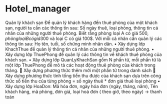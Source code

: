 # Hotel_manager
Quản lý khách sạn
Để quản lý khách hàng đến thuê phòng của một khách sạn, người ta cần các thông tin sau: Số ngày thuê, loại phòng, thông tin cá nhân của những người thuê phòng. Biết rằng phòng loại A có giá 500$, phòng loại B có giá 300$ và loại C có giá 100$. Với mỗi cá nhân cần quản lý các thông tin sau: Họ tên, tuổi, số chứng minh nhân dân.
•	Xây dựng lớp KhachThue để quản lý thông tin cá nhân của những người thuê phòng.
•	Xây dựng lớp ThuePhong để quản lý các thông tin về khách thuê phòng của khách sạn.
•	Xây dựng lớp QuanLyKhachSan gồm N phần tử, mỗi phần tử là một lớp ThuePhong để mô tả các hoạt động thuê phòng của khách trong tháng.
	Xây dựng phương thức thêm mới một phần tử trong danh sách
	Xây dựng phương thức tính tổng tiền thu được của khách sạn dựa trên công thức số tiền thu của từng phòng = số ngày thuê * đơn giá thuê loại phòng
•	Xây dựng lớp HoaDon: Mã hóa đơn, ngày hóa đơn (ngày, tháng, năm), Tên khách hàng, mã phòng, đơn giá, loại hoá đơn ( theo giờ, theo ngày) -> thanh toán

